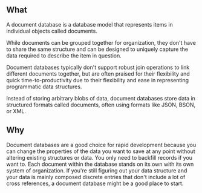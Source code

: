 ## What
A document database is a database model that represents items in individual objects called documents.

While documents can be grouped together for organization, they don't have to share the same structure and can be designed to uniquely capture the data required to describe the item in question. 

Document databases typically don't support robust join operations to link different documents together, but are often praised for their flexibility and quick time-to-productivity due to their flexibility and ease in representing programmatic data structures.

Instead of storing arbitrary blobs of data, document databases store data in structured formats called documents, often using formats like JSON, BSON, or XML.

## Why
Document databases are a good choice for rapid development because you can change the properties of the data you want to save at any point without altering existing structures or data. You only need to backfill records if you want to. Each document within the database stands on its own with its own system of organization. If you're still figuring out your data structure and your data is mainly composed discrete entries that don't include a lot of cross references, a document database might be a good place to start.